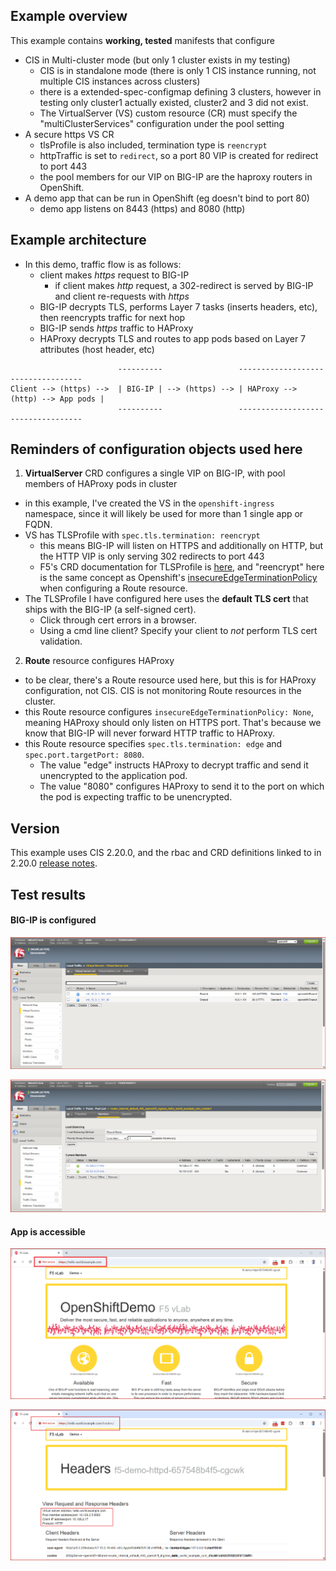## Example overview

This example contains **working, tested** manifests that configure
- CIS in Multi-cluster mode (but only 1 cluster exists in my testing)
  - CIS is in standalone mode (there is only 1 CIS instance running, not multiple CIS instances across clusters)
  - there is a extended-spec-configmap defining 3 clusters, however in testing only cluster1 actually existed, cluster2 and 3 did not exist.
  - The VirtualServer (VS) custom resource (CR) must specify the "multiClusterServices" configuration under the pool setting
- A secure https VS CR
  - tlsProfile is also included, termination type is `reencrypt`
  - httpTraffic is set to `redirect`, so a port 80 VIP is created for redirect to port 443
  - the pool members for our VIP on BIG-IP are the haproxy routers in OpenShift.
- A demo app that can be run in OpenShift (eg doesn't bind to port 80)
  - demo app listens on 8443 (https) and 8080 (http)

## Example architecture

- In this demo, traffic flow is as follows:
  - client makes *https* request to BIG-IP
    - if client makes *http* request, a 302-redirect is served by BIG-IP and client re-requests with *https*
  - BIG-IP decrypts TLS, performs Layer 7 tasks (inserts headers, etc), then reencrypts traffic for next hop
  - BIG-IP sends *https* traffic to HAProxy
  - HAProxy decrypts TLS and routes to app pods based on Layer 7 attributes (host header, etc)

```
                        ----------                 -----------------------------------
Client --> (https) -->  | BIG-IP | --> (https) --> | HAProxy --> (http) --> App pods |
                        ----------                 -----------------------------------
```

## Reminders of configuration objects used here
1. **VirtualServer** CRD configures a single VIP on BIG-IP, with pool members of HAProxy pods in cluster
  - in this example, I've created the VS in the `openshift-ingress` namespace, since it will likely be used for more than 1 single app or FQDN.
  - VS has TLSProfile with `spec.tls.termination: reencrypt`
    - this means BIG-IP will listen on HTTPS and additionally on HTTP, but the HTTP VIP is only serving 302 redirects to port 443
    - F5's CRD documentation for TLSProfile is [here](https://clouddocs.f5.com/containers/latest/userguide/crd/tlsprofile.html), and "reencrypt" here is the same concept as Openshift's [insecureEdgeTerminationPolicy](https://docs.redhat.com/en/documentation/openshift_container_platform/4.18/html/networking/configuring-routes#nw-enabling-hsts_route-configuration) when configuring a Route resource.
  - The TLSProfile I have configured here uses the **default TLS cert** that ships with the BIG-IP (a self-signed cert). 
    - Click through cert errors in a browser. 
    - Using a cmd line client? Specify your client to *not* perform TLS cert validation.
2. **Route** resource configures HAProxy
  - to be clear, there's a Route resource used here, but this is for HAProxy configuration, not CIS. CIS is not monitoring Route resources in the cluster.
  - this Route resource configures `insecureEdgeTerminationPolicy: None`, meaning HAProxy should only listen on HTTPS port. That's because we know that BIG-IP will never forward HTTP traffic to HAProxy.
  - this Route resource specifies `spec.tls.termination: edge` and `spec.port.targetPort: 8080`. 
    - The value "edge" instructs HAProxy to decrypt traffic and send it unencrypted to the application pod.
    - The value "8080" configures HAProxy to send it to the port on which the pod is expecting traffic to be unencrypted.

## Version
This example uses CIS 2.20.0, and the rbac and CRD definitions linked to in 2.20.0 [release notes](https://clouddocs.f5.com/containers/latest/reference/release-notes.html).

## Test results
#### BIG-IP is configured
![CIS has created a Virtual Server on BIG-IP](cis-standalone/2-tier-crd-with-haproxy/images/virtual_servers.png)

![Pool members correspond to HAProxy pods](cis-standalone/2-tier-crd-with-haproxy/images/pool_members.png)
#### App is accessible
![Demo app](cis-standalone/2-tier-crd-with-haproxy/images/success_app_exposed.png)

![Headers show IP address of app pod, as well as HAProxy pod](cis-standalone/2-tier-crd-with-haproxy/images/success_app_headers.png)
 